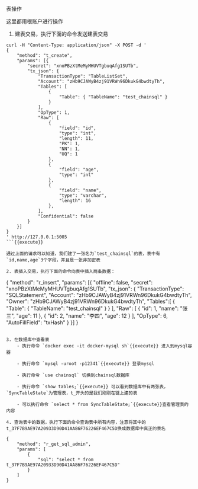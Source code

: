 表操作

这里都用根账户进行操作

1. 建表交易，执行下面的命令发送建表交易
```
curl -H "Content-Type: application/json" -X POST -d '
{
    "method": "t_create",
    "params": [{
        "secret": "xnoPBzXtMeMyMHUVTgbuqAfg1SUTb",
        "tx_json": {
            "TransactionType": "TableListSet",
            "Account": "zHb9CJAWyB4zj91VRWn96DkukG4bwdtyTh",
            "Tables": [
                {
                    "Table": { "TableName": "test_chainsql" }
                }
            ],
            "OpType": 1,
            "Raw": [
                {
                    "field": "id",
                    "type": "int",
                    "length": 11,
                    "PK": 1,
                    "NN": 1,
                    "UQ": 1
                },
                {
                    "field": "age",
                    "type": "int"
                },
                {
                    "field": "name",
                    "type": "varchar",
                    "length": 16
                },
            ],
            "Confidential": false
        }
    }]
}
' http://127.0.0.1:5005
```{{execute}}

通过上面的请求可以知道，我们建了一张名为`test_chainsql`的表，表中有`id,name,age`3个字段，并且是一张非加密表

2. 表插入交易，执行下面的命令向表中插入两条数据：
```
{
    "method": "r_insert",
    "params": [{
        "offline": false,
        "secret": "xnoPBzXtMeMyMHUVTgbuqAfg1SUTb",
        "tx_json": {
            "TransactionType": "SQLStatement",
            "Account": "zHb9CJAWyB4zj91VRWn96DkukG4bwdtyTh",
            "Owner": "zHb9CJAWyB4zj91VRWn96DkukG4bwdtyTh",
            "Tables":[
                {
                    "Table": { "TableName": "test_chainsql" }
                }
            ],
            "Raw": [
                {
                    "id": 1,
                    "name": "张三",
                    "age": 11
                },
                {
                    "id": 2,
                    "name": "李四",
                    "age": 12
                }
            ],
            "OpType": 6,
            "AutoFillField": "txHash"
        }
    }]
}
```{{execute}}

3. 在数据库中查看表
    - 执行命令 `docker exec -it docker-mysql sh`{{execute}} 进入到mysql容器

    - 执行命令 `mysql -uroot -p12341`{{execute}} 登录mysql

    - 执行命令 `use chainsql` 切换到chainsql数据库

    - 执行命令 `show tables;`{{execute}} 可以看到数据库中有两张表，`SyncTableState`为管理表，t_开头的是我们刚刚在链上建的表
    
    - 可以执行命令 `select * from SyncTableState;`{{execute}}查看管理表的内容

4. 查询表中的数据，执行下面的命令查询表中所有内容，注意将其中的 t_37F7B9AE97A20933D90D41AA86F76226EF467C5D换成数据库中真正的表名
```
	{
	    "method": "r_get_sql_admin",
	    "params": [
	        {
	            "sql": "select * from t_37F7B9AE97A20933D90D41AA86F76226EF467C5D"
	        }
	    ]
	}
```{{execute}}